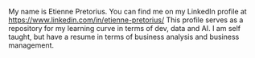 My name is Etienne Pretorius. 
You can find me on my LinkedIn profile at https://www.linkedin.com/in/etienne-pretorius/
This profile serves as a repository for my learning curve in terms of dev, data and AI. 
I am self taught, but have a resume in terms of business analysis and business management.
<!--
**Etaiva/Etaiva** is a ✨ _special_ ✨ repository because its `README.md` (this file) appears on your GitHub profile.

- 🔭 I’m currently working on ...
- 🌱 I’m currently learning ...
- 👯 I’m looking to collaborate on ...
- 🤔 I’m looking for help with ...
- 💬 Ask me about ...
- 📫 How to reach me: ...
- 😄 Pronouns: ...
- ⚡ Fun fact: ...
-->
